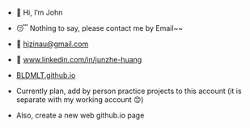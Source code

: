 - 👋 Hi, I’m John
- 😴 Nothing to say, please contact me by Email~~
- 📧 hjzinau@gmail.com
- 🌈 www.linkedin.com/in/junzhe-huang
- [BLDMLT.github.io](https://bldmlt.github.io/)

- Currently plan, add by person practice projects to this account (it is separate with my working account 😊)
- Also, create a new web github.io page







<!---
BLDMLT/BLDMLT is a ✨ special ✨ repository because its `README.md` (this file) appears on your GitHub profile.
You can click the Preview link to take a look at your changes.
--->
